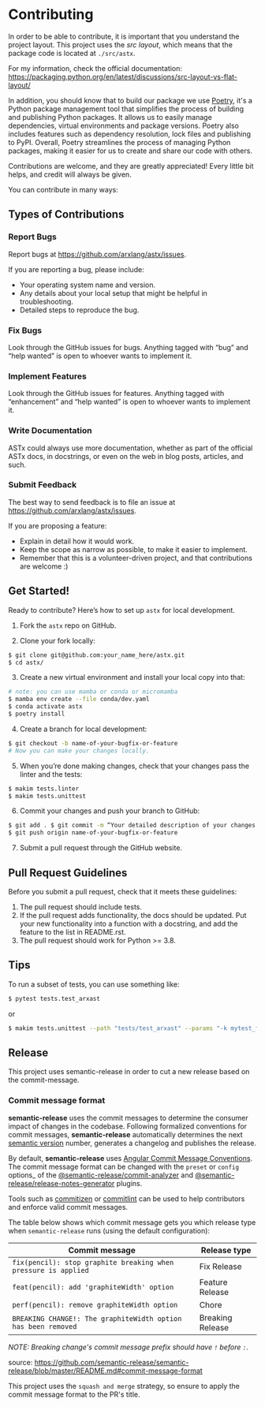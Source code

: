 # Contributing

In order to be able to contribute, it is important that you understand
the project layout.
This project uses the _src layout_, which means that the package code is located
at `./src/astx`.

For my information, check the official documentation:
https://packaging.python.org/en/latest/discussions/src-layout-vs-flat-layout/

In addition, you should know that to build our package we use
[Poetry](https://python-poetry.org/), it's a Python package management tool that
simplifies the process of building and publishing Python packages. It allows us
to easily manage dependencies, virtual environments and package versions. Poetry
also includes features such as dependency resolution, lock files and publishing
to PyPI. Overall, Poetry streamlines the process of managing Python packages,
making it easier for us to create and share our code with others.

Contributions are welcome, and they are greatly appreciated! Every little bit
helps, and credit will always be given.

You can contribute in many ways:

## Types of Contributions

### Report Bugs

Report bugs at https://github.com/arxlang/astx/issues.

If you are reporting a bug, please include:

- Your operating system name and version.
- Any details about your local setup that might be helpful in
  troubleshooting.
- Detailed steps to reproduce the bug.

### Fix Bugs

Look through the GitHub issues for bugs. Anything tagged with “bug” and
“help wanted” is open to whoever wants to implement it.

### Implement Features

Look through the GitHub issues for features. Anything tagged with
“enhancement” and “help wanted” is open to whoever wants to implement
it.

### Write Documentation

ASTx could always use more documentation,
whether as part of the official ASTx docs,
in docstrings, or even on the web in blog posts, articles, and such.

### Submit Feedback

The best way to send feedback is to file an issue at
https://github.com/arxlang/astx/issues.

If you are proposing a feature:

- Explain in detail how it would work.
- Keep the scope as narrow as possible, to make it easier to
  implement.
- Remember that this is a volunteer-driven project, and that
  contributions are welcome :)

## Get Started!

Ready to contribute? Here’s how to set up `astx` for local development.

1.  Fork the `astx` repo on GitHub.

2.  Clone your fork locally:

```bash
$ git clone git@github.com:your_name_here/astx.git
$ cd astx/
```

3.  Create a new virtual environment and install your local copy into that:

```bash
# note: you can use mamba or conda or micromamba
$ mamba env create --file conda/dev.yaml
$ conda activate astx
$ poetry install
```

4.  Create a branch for local development:

```bash
$ git checkout -b name-of-your-bugfix-or-feature
# Now you can make your changes locally.
```

5.  When you’re done making changes, check that your changes pass the linter
    and the tests:

```bash
$ makim tests.linter
$ makim tests.unittest
```

6.  Commit your changes and push your branch to GitHub:

```bash
$ git add . $ git commit -m “Your detailed description of your changes.”
$ git push origin name-of-your-bugfix-or-feature
```

7.  Submit a pull request through the GitHub website.

## Pull Request Guidelines

Before you submit a pull request, check that it meets these guidelines:

1.  The pull request should include tests.
2.  If the pull request adds functionality, the docs should be updated.
    Put your new functionality into a function with a docstring, and add
    the feature to the list in README.rst.
3.  The pull request should work for Python >= 3.8.

## Tips

To run a subset of tests, you can use something like:

```bash
$ pytest tests.test_arxast
```

or

```bash
$ makim tests.unittest --path "tests/test_arxast" --params "-k mytest_func"
```

## Release

This project uses semantic-release in order to cut a new release
based on the commit-message.

### Commit message format

**semantic-release** uses the commit messages to determine the consumer
impact of changes in the codebase. Following formalized conventions for
commit messages, **semantic-release** automatically determines the next
[semantic version](https://semver.org) number, generates a changelog and
publishes the release.

By default, **semantic-release** uses [Angular Commit Message
Conventions](https://github.com/angular/angular/blob/master/CONTRIBUTING.md#-commit-message-format).
The commit message format can be changed with the `preset` or `config`
options\_ of the
[@semantic-release/commit-analyzer](https://github.com/semantic-release/commit-analyzer#options)
and
[@semantic-release/release-notes-generator](https://github.com/semantic-release/release-notes-generator#options)
plugins.

Tools such as [commitizen](https://github.com/commitizen/cz-cli) or
[commitlint](https://github.com/conventional-changelog/commitlint) can
be used to help contributors and enforce valid commit messages.

The table below shows which commit message gets you which release type
when `semantic-release` runs (using the default configuration):

| Commit message                                                 | Release type     |
| -------------------------------------------------------------- | ---------------- |
| `fix(pencil): stop graphite breaking when pressure is applied` | Fix Release      |
| `feat(pencil): add 'graphiteWidth' option`                     | Feature Release  |
| `perf(pencil): remove graphiteWidth option`                    | Chore            |
| `BREAKING CHANGE!: The graphiteWidth option has been removed`  | Breaking Release |

_NOTE: Breaking change's commit message prefix should have `!` before `:`_.

source:
<https://github.com/semantic-release/semantic-release/blob/master/README.md#commit-message-format>

This project uses the `squash and merge` strategy, so ensure to apply
the commit message format to the PR's title.
